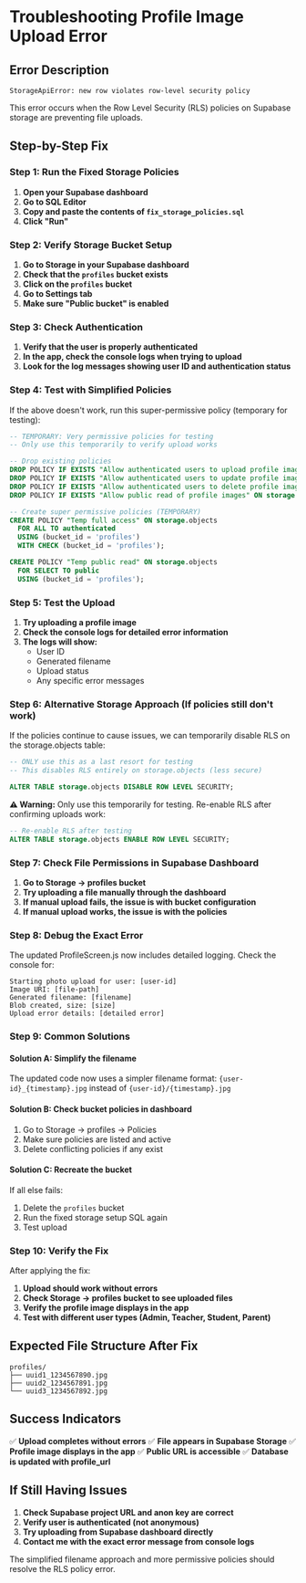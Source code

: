# Troubleshooting Profile Image Upload Error

## Error Description
```
StorageApiError: new row violates row-level security policy
```

This error occurs when the Row Level Security (RLS) policies on Supabase storage are preventing file uploads.

## Step-by-Step Fix

### Step 1: Run the Fixed Storage Policies

1. **Open your Supabase dashboard**
2. **Go to SQL Editor**
3. **Copy and paste the contents of `fix_storage_policies.sql`**
4. **Click "Run"**

### Step 2: Verify Storage Bucket Setup

1. **Go to Storage in your Supabase dashboard**
2. **Check that the `profiles` bucket exists**
3. **Click on the `profiles` bucket**
4. **Go to Settings tab**
5. **Make sure "Public bucket" is enabled**

### Step 3: Check Authentication

1. **Verify that the user is properly authenticated**
2. **In the app, check the console logs when trying to upload**
3. **Look for the log messages showing user ID and authentication status**

### Step 4: Test with Simplified Policies

If the above doesn't work, run this super-permissive policy (temporary for testing):

```sql
-- TEMPORARY: Very permissive policies for testing
-- Only use this temporarily to verify upload works

-- Drop existing policies
DROP POLICY IF EXISTS "Allow authenticated users to upload profile images" ON storage.objects;
DROP POLICY IF EXISTS "Allow authenticated users to update profile images" ON storage.objects;
DROP POLICY IF EXISTS "Allow authenticated users to delete profile images" ON storage.objects;
DROP POLICY IF EXISTS "Allow public read of profile images" ON storage.objects;

-- Create super permissive policies (TEMPORARY)
CREATE POLICY "Temp full access" ON storage.objects
  FOR ALL TO authenticated
  USING (bucket_id = 'profiles')
  WITH CHECK (bucket_id = 'profiles');

CREATE POLICY "Temp public read" ON storage.objects
  FOR SELECT TO public
  USING (bucket_id = 'profiles');
```

### Step 5: Test the Upload

1. **Try uploading a profile image**
2. **Check the console logs for detailed error information**
3. **The logs will show:**
   - User ID
   - Generated filename
   - Upload status
   - Any specific error messages

### Step 6: Alternative Storage Approach (If policies still don't work)

If the policies continue to cause issues, we can temporarily disable RLS on the storage.objects table:

```sql
-- ONLY use this as a last resort for testing
-- This disables RLS entirely on storage.objects (less secure)

ALTER TABLE storage.objects DISABLE ROW LEVEL SECURITY;
```

**⚠️ Warning:** Only use this temporarily for testing. Re-enable RLS after confirming uploads work:

```sql
-- Re-enable RLS after testing
ALTER TABLE storage.objects ENABLE ROW LEVEL SECURITY;
```

### Step 7: Check File Permissions in Supabase Dashboard

1. **Go to Storage → profiles bucket**
2. **Try uploading a file manually through the dashboard**
3. **If manual upload fails, the issue is with bucket configuration**
4. **If manual upload works, the issue is with the policies**

### Step 8: Debug the Exact Error

The updated ProfileScreen.js now includes detailed logging. Check the console for:

```
Starting photo upload for user: [user-id]
Image URI: [file-path]
Generated filename: [filename]
Blob created, size: [size]
Upload error details: [detailed error]
```

### Step 9: Common Solutions

#### Solution A: Simplify the filename
The updated code now uses a simpler filename format: `{user-id}_{timestamp}.jpg` instead of `{user-id}/{timestamp}.jpg`

#### Solution B: Check bucket policies in dashboard
1. Go to Storage → profiles → Policies
2. Make sure policies are listed and active
3. Delete conflicting policies if any exist

#### Solution C: Recreate the bucket
If all else fails:
1. Delete the `profiles` bucket
2. Run the fixed storage setup SQL again
3. Test upload

### Step 10: Verify the Fix

After applying the fix:

1. **Upload should work without errors**
2. **Check Storage → profiles bucket to see uploaded files**
3. **Verify the profile image displays in the app**
4. **Test with different user types (Admin, Teacher, Student, Parent)**

## Expected File Structure After Fix

```
profiles/
├── uuid1_1234567890.jpg
├── uuid2_1234567891.jpg
└── uuid3_1234567892.jpg
```

## Success Indicators

✅ **Upload completes without errors**
✅ **File appears in Supabase Storage**
✅ **Profile image displays in the app**
✅ **Public URL is accessible**
✅ **Database is updated with profile_url**

## If Still Having Issues

1. **Check Supabase project URL and anon key are correct**
2. **Verify user is authenticated (not anonymous)**
3. **Try uploading from Supabase dashboard directly**
4. **Contact me with the exact error message from console logs**

The simplified filename approach and more permissive policies should resolve the RLS policy error.
